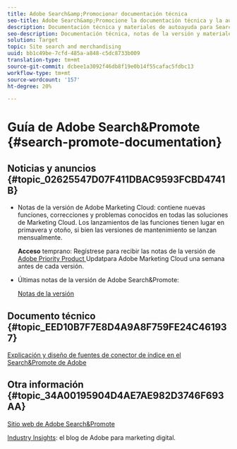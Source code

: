 ```yaml
---
title: Adobe Search&amp;Promocionar documentación técnica
seo-title: Adobe Search&amp;Promocione la documentación técnica y la autoayuda
description: Documentación técnica y materiales de autoayuda para Search&amp de Adobe;amp;Promote
seo-description: Documentación técnica, notas de la versión y materiales de autoayuda para Search&amp de Adobe;amp;Promote
solution: Target
topic: Site search and merchandising
uuid: bb1c49be-7cfd-485a-a848-c5dc8733b009
translation-type: tm+mt
source-git-commit: dcbee1a3092f46db8f19e0b14f55cafac5fdbc13
workflow-type: tm+mt
source-wordcount: '157'
ht-degree: 20%

---
```



# Guía de Adobe Search&amp;Promote {#search-promote-documentation}

## Noticias y anuncios {#topic_02625547D07F411DBAC9593FCBD4741B}

* Notas de la versión de Adobe Marketing Cloud: contiene nuevas funciones, correcciones y problemas conocidos en todas las soluciones de Marketing Cloud. Los lanzamientos de las funciones tienen lugar en primavera y otoño, si bien las versiones de mantenimiento se lanzan mensualmente.

   **Acceso** temprano: Regístrese para recibir las notas de la versión de  [Adobe Priority Product ](https://campaign.adobe.com/webApp/adbePriorityProductSubscribe) Updatpara Adobe Marketing Cloud una semana antes de cada versión.

* Últimas notas de la versión de Adobe Search&amp;Promote:

   [Notas de la versión](/help/c-searchpromote-release-notes/c-rn-02-13-18-version-1811.md)

## Documento técnico {#topic_EED10B7F7E8D4A9A8F759FE24C461937}

[Explicación y diseño de fuentes de conector de índice en el Search&amp;Promote de Adobe](https://marketing.adobe.com/resources/help/en_US/snp/index_connector_feeds.pdf)

## Otra información {#topic_34A00195904D4AE7AE982D3746F693AA}

[Sitio web de Adobe Search&amp;Promote](https://www.adobe.com/solutions/testing-targeting/search-driven-merchandising.html)

[Industry Insights](https://blogs.adobe.com/digitalmarketing/): el blog de Adobe para marketing digital.
